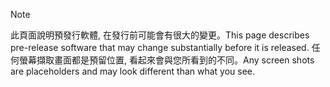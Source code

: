 > [!NOTE]
> <span data-ttu-id="7c656-101">此頁面說明預發行軟體, 在發行前可能會有很大的變更。</span><span class="sxs-lookup"><span data-stu-id="7c656-101">This page describes pre-release software that may change substantially before it is released.</span></span> <span data-ttu-id="7c656-102">任何螢幕擷取畫面都是預留位置, 看起來會與您所看到的不同。</span><span class="sxs-lookup"><span data-stu-id="7c656-102">Any screen shots are placeholders and may look different than what you see.</span></span> 